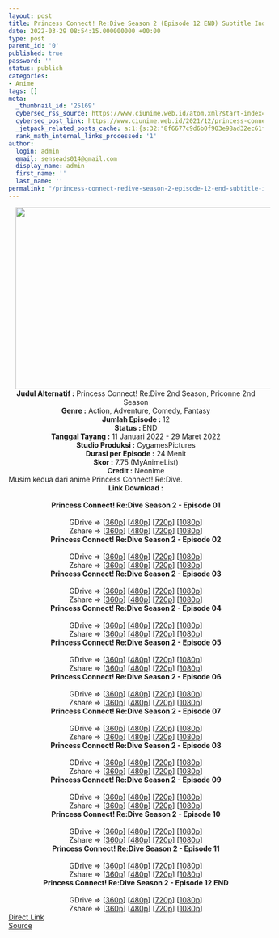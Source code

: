```yaml
---
layout: post
title: Princess Connect! Re:Dive Season 2 (Episode 12 END) Subtitle Indonesia
date: 2022-03-29 08:54:15.000000000 +00:00
type: post
parent_id: '0'
published: true
password: ''
status: publish
categories:
- Anime
tags: []
meta:
  _thumbnail_id: '25169'
  cyberseo_rss_source: https://www.ciunime.web.id/atom.xml?start-index=1
  cyberseo_post_link: https://www.ciunime.web.id/2021/12/princess-connect-redive-season-2.html
  _jetpack_related_posts_cache: a:1:{s:32:"8f6677c9d6b0f903e98ad32ec61f8deb";a:2:{s:7:"expires";i:1657937441;s:7:"payload";a:3:{i:0;a:1:{s:2:"id";i:25064;}i:1;a:1:{s:2:"id";i:24975;}i:2;a:1:{s:2:"id";i:24894;}}}}
  rank_math_internal_links_processed: '1'
author:
  login: admin
  email: senseads014@gmail.com
  display_name: admin
  first_name: ''
  last_name: ''
permalink: "/princess-connect-redive-season-2-episode-12-end-subtitle-indonesia/"
---
```

<div class="separator" style="clear: both; text-align: center;"><a href="https://blogger.googleusercontent.com/img/a/AVvXsEjkC2bmKpdA0axdGQbkIts4gVhrq6P4o71qB74dfWQFUwlsUNPZbglFfGckBmXed1NJUveYQHBygKBpekZ4ZKalMt1kngQNdcQBLqgFb355xt-Ow4RYrpuYpWqixPoDqhPO-Q5XjyA-0XxXJoxp4W1HCaV1HjV8ZT-ubArLAo8Vj7bi8iz25Egg58RJ=s1280" style="margin-left: 1em; margin-right: 1em;"><img border="0" data-original-height="720" data-original-width="1280" height="360" src="{{ site.baseurl }}/assets/2022/03/AVvXsEjkC2bmKpdA0axdGQbkIts4gVhrq6P4o71qB74dfWQFUwlsUNPZbglFfGckBmXed1NJUveYQHBygKBpekZ4ZKalMt1kngQNdcQBLqgFb355xt-Ow4RYrpuYpWqixPoDqhPO-Q5XjyA-0XxXJoxp4W1HCaV1HjV8ZT-ubArLAo8Vj7bi8iz25Egg58RJ=w640-h360" width="640" /></a></div>
<div class="separator" style="clear: both; text-align: center;"></div>
<div style="text-align: center;"><b>Judul</b><b><b> Alternatif</b> :</b> Princess Connect! Re:Dive 2nd Season, Priconne 2nd Season</div>
<div style="text-align: center;"><b><b>Genre :</b></b> Action, Adventure, Comedy, Fantasy</div>
<div style="text-align: center;"><b>Jumlah Episode :&nbsp;</b>12<br /><b>Status :&nbsp;</b>END<br /><b>Tanggal Tayang :</b> 11 Januari 2022 - 29 Maret 2022<br /><b>Studio Produksi :</b>&nbsp;CygamesPictures<br /><b>Durasi per Episode :</b> 24 Menit</div>
<div style="text-align: center;"><b>Skor :</b> 7.75 (MyAnimeList)</div>
<div style="text-align: center;"><b>Credit :</b>&nbsp;Neonime</div>
<div style="text-align: center;"></div>
<div style="text-align: justify;">Musim kedua dari anime&nbsp;Princess Connect! Re:Dive.</div>
<div style="text-align: justify;"></div>
<div style="text-align: justify;"></div>
<div style="text-align: center;">
<div style="text-align: center;">
<div style="text-align: left;">
<div style="text-align: center;"><b>Link Download :</b></div>
<div style="text-align: center;"><b><br /></b></div>
<div style="text-align: center;"><span style="text-align: left;"><b>Princess Connect! Re:Dive Season 2&nbsp;</b></span><b>- Episode 01</b></div>
<div style="text-align: center;"><b><br /></b></div>
<div style="text-align: center;">GDrive =&gt; [<a href="https://www.mp4upload.com/xqh6sxjput76" target="_blank" rel="noopener">360p</a>] [<a href="https://acefile.co/f/64965013/neonime_princess_connect__redive_s2_-_01-480p-zip" target="_blank" rel="noopener">480p</a>] [<a href="https://acefile.co/f/64965131/neonime_princess_connect__redive_s2_-_01-720p-zip" target="_blank" rel="noopener">720p</a>] [<a href="https://acefile.co/f/64965328/neonime_princess_connect__redive_s2_-_01-1080p-zip" target="_blank" rel="noopener">1080p</a>]</div>
<div style="text-align: center;">Zshare =&gt; [<a href="https://www67.zippyshare.com/v/eFBmKAAy/file.html" target="_blank" rel="noopener">360p</a>] [<a href="https://www45.zippyshare.com/v/lM24qL2r/file.html" target="_blank" rel="noopener">480p</a>] [<a href="https://www4.zippyshare.com/v/8WNWButN/file.html" target="_blank" rel="noopener">720p</a>] [<a href="https://www38.zippyshare.com/v/nAhWULFI/file.html" target="_blank" rel="noopener">1080p</a>]</div>
<div style="text-align: center;"></div>
<div style="text-align: center;">
<div><span style="text-align: left;"><b>Princess Connect! Re:Dive Season 2&nbsp;</b></span><b>- Episode 02</b></div>
<div><b><br /></b></div>
<div>GDrive =&gt; [<a href="https://www.mp4upload.com/a4co2hvtt24a" target="_blank" rel="noopener">360p</a>] [<a href="https://acefile.co/f/65595239/neonime_princess-connect-re-dive-s2-02-480p-zip" target="_blank" rel="noopener">480p</a>] [<a href="https://acefile.co/f/65595419/neonime_princess-connect-re-dive-s2-02-720p-zip" target="_blank" rel="noopener">720p</a>] [<a href="https://acefile.co/f/65595660/neonime_princess-connect-re-dive-s2-02-1080p-zip" target="_blank" rel="noopener">1080p</a>]</div>
<div>Zshare =&gt; [<a href="https://www47.zippyshare.com/v/rbLSDlcG/file.html" target="_blank" rel="noopener">360p</a>] [<a href="https://www12.zippyshare.com/v/RIYVvdjT/file.html" target="_blank" rel="noopener">480p</a>] [<a href="https://www54.zippyshare.com/v/D3yZEJjF/file.html" target="_blank" rel="noopener">720p</a>] [<a href="https://www84.zippyshare.com/v/onOihaHP/file.html" target="_blank" rel="noopener">1080p</a>]</div>
<div></div>
<div>
<div><span style="text-align: left;"><b>Princess Connect! Re:Dive Season 2&nbsp;</b></span><b>- Episode 03</b></div>
<div><b><br /></b></div>
<div>GDrive =&gt; [<a href="https://www.mp4upload.com/kxtp6l692sgh" target="_blank" rel="noopener">360p</a>] [<a href="https://acefile.co/f/66206715/neonime_princess-connect-re-dive-s2-03-480p-zip" target="_blank" rel="noopener">480p</a>] [<a href="https://acefile.co/f/66206905/neonime_princess-connect-re-dive-s2-03-720p-zip" target="_blank" rel="noopener">720p</a>] [<a href="https://acefile.co/f/66207163/neonime_princess-connect-re-dive-s2-03-1080p-zip" target="_blank" rel="noopener">1080p</a>]</div>
<div>Zshare =&gt; [<a href="https://www25.zippyshare.com/v/nUwQReeS/file.html" target="_blank" rel="noopener">360p</a>] [<a href="https://www57.zippyshare.com/v/tCVWE5A8/file.html" target="_blank" rel="noopener">480p</a>] [<a href="https://www115.zippyshare.com/v/9Lii8bv4/file.html" target="_blank" rel="noopener">720p</a>] [<a href="https://www111.zippyshare.com/v/ASMEx2Xp/file.html" target="_blank" rel="noopener">1080p</a>]</div>
</div>
<div></div>
<div>
<div><span style="text-align: left;"><b>Princess Connect! Re:Dive Season 2&nbsp;</b></span><b>- Episode 04</b></div>
<div><b><br /></b></div>
<div>GDrive =&gt; [<a href="https://www.mp4upload.com/b3xhvt6yj518" target="_blank" rel="noopener">360p</a>] [<a href="https://acefile.co/f/66809045/neonime_princess-connect-re-dive-s2-04-480p-zip" target="_blank" rel="noopener">480p</a>] [<a href="https://acefile.co/f/66809258/neonime_princess-connect-re-dive-s2-04-270p-zip" target="_blank" rel="noopener">720p</a>] [<a href="https://acefile.co/f/66809568/neonime_princess-connect-re-dive-s2-04-1080p-zip" target="_blank" rel="noopener">1080p</a>]</div>
<div>Zshare =&gt; [<a href="https://www65.zippyshare.com/v/Q0v829yC/file.html" target="_blank" rel="noopener">360p</a>] [<a href="https://www25.zippyshare.com/v/b0T6YL8n/file.html" target="_blank" rel="noopener">480p</a>] [<a href="https://www22.zippyshare.com/v/jOTC3C6A/file.html" target="_blank" rel="noopener">720p</a>] [<a href="https://www9.zippyshare.com/v/mZ7dVvhS/file.html" target="_blank" rel="noopener">1080p</a>]</div>
</div>
<div></div>
<div>
<div><span style="text-align: left;"><b>Princess Connect! Re:Dive Season 2&nbsp;</b></span><b>- Episode 05</b></div>
<div><b><br /></b></div>
<div>GDrive =&gt; [<a href="https://www.mp4upload.com/rc9br9608980" target="_blank" rel="noopener">360p</a>] [<a href="https://acefile.co/f/67400183/neonime_princess-connect-re-dive-season-2-05-480p-zip" target="_blank" rel="noopener">480p</a>] [<a href="https://acefile.co/f/67400357/neonime_princess-connect-re-dive-season-2-05-720p-zip" target="_blank" rel="noopener">720p</a>] [<a href="https://acefile.co/f/67400586/neonime_princess-connect-re-dive-season-2-05-1080p-zip" target="_blank" rel="noopener">1080p</a>]</div>
<div>Zshare =&gt; [<a href="https://www84.zippyshare.com/v/1kI8OZyY/file.html" target="_blank" rel="noopener">360p</a>] [<a href="https://www69.zippyshare.com/v/LY4sz5IJ/file.html" target="_blank" rel="noopener">480p</a>] [<a href="https://www77.zippyshare.com/v/nkTlZmy4/file.html" target="_blank" rel="noopener">720p</a>] [<a href="https://www25.zippyshare.com/v/OB0SWT0d/file.html" target="_blank" rel="noopener">1080p</a>]</div>
</div>
<div></div>
<div>
<div><span style="text-align: left;"><b>Princess Connect! Re:Dive Season 2&nbsp;</b></span><b>- Episode 06</b></div>
<div><b><br /></b></div>
<div>GDrive =&gt; [<a href="https://www.mp4upload.com/1ux1xqyfnon4" target="_blank" rel="noopener">360p</a>] [<a href="https://acefile.co/f/68009824/neonime_princess_connect__re-dive_s2_-_06-480p-zip" target="_blank" rel="noopener">480p</a>] [<a href="https://acefile.co/f/68009930/neonime_princess_connect__re-dive_s2_-_06-720p-zip" target="_blank" rel="noopener">720p</a>] [<a href="https://acefile.co/f/68008693/pcrd-s2-06-fullhd-samehadaku-care-mp4" target="_blank" rel="noopener">1080p</a>]</div>
<div>Zshare =&gt; [<a href="https://www43.zippyshare.com/v/8jdChVX3/file.html" target="_blank" rel="noopener">360p</a>] [<a href="https://www35.zippyshare.com/v/U9VZA424/file.html" target="_blank" rel="noopener">480p</a>] [<a href="https://www17.zippyshare.com/v/f4nchHnQ/file.html" target="_blank" rel="noopener">720p</a>] [<a href="https://www104.zippyshare.com/v/CV1yNOOK/file.html" target="_blank" rel="noopener">1080p</a>]</div>
</div>
<div></div>
<div>
<div><span style="text-align: left;"><b>Princess Connect! Re:Dive Season 2&nbsp;</b></span><b>- Episode 07</b></div>
<div><b><br /></b></div>
<div>GDrive =&gt; [<a href="https://www.mp4upload.com/02ju7419bn13" target="_blank" rel="noopener">360p</a>] [<a href="https://acefile.co/f/68617036/neonime_princess-connect-re-dive-s2-07-480p-zip" target="_blank" rel="noopener">480p</a>] [<a href="https://acefile.co/f/68617146/neonime_princess-connect-re-dive-s2-07-720p-zip" target="_blank" rel="noopener">720p</a>] [<a href="https://acefile.co/f/68617319/neonime_princess-connect-re-dive-s2-07-1080p-zip" target="_blank" rel="noopener">1080p</a>]</div>
<div>Zshare =&gt; [<a href="https://www110.zippyshare.com/v/Hi9RJUmk/file.html" target="_blank" rel="noopener">360p</a>] [<a href="https://www97.zippyshare.com/v/FxJu0rdY/file.html" target="_blank" rel="noopener">480p</a>] [<a href="https://www37.zippyshare.com/v/BzrG43Pa/file.html" target="_blank" rel="noopener">720p</a>] [<a href="https://www48.zippyshare.com/v/YSFkwgm4/file.html" target="_blank" rel="noopener">1080p</a>]</div>
</div>
<div></div>
<div>
<div><span style="text-align: left;"><b>Princess Connect! Re:Dive Season 2&nbsp;</b></span><b>- Episode 08</b></div>
<div><b><br /></b></div>
<div>GDrive =&gt; [<a href="https://www.mp4upload.com/zv0lt3tzlnj9" target="_blank" rel="noopener">360p</a>] [<a href="https://acefile.co/f/69138827/neonime_princess-connect-re-dive-season-2-08-480p-zip" target="_blank" rel="noopener">480p</a>] [<a href="https://acefile.co/f/69138981/neonime_princess-connect-re-dive-season-2-08-720p-zip" target="_blank" rel="noopener">720p</a>] [<a href="https://acefile.co/f/69139172/neonime_princess-connect-re-dive-season-2-08-1080p-zip" target="_blank" rel="noopener">1080p</a>]</div>
<div>Zshare =&gt; [<a href="https://www33.zippyshare.com/v/6sliclDl/file.html" target="_blank" rel="noopener">360p</a>] [<a href="https://www32.zippyshare.com/v/SZvc5f3j/file.html" target="_blank" rel="noopener">480p</a>] [<a href="https://www87.zippyshare.com/v/8r7AZgw7/file.html" target="_blank" rel="noopener">720p</a>] [<a href="https://www77.zippyshare.com/v/CnwAIebj/file.html" target="_blank" rel="noopener">1080p</a>]</div>
</div>
<div></div>
<div>
<div><span style="text-align: left;"><b>Princess Connect! Re:Dive Season 2&nbsp;</b></span><b>- Episode 09</b></div>
<div><b><br /></b></div>
<div>GDrive =&gt; [<a href="https://www.mp4upload.com/mjxfg2hxr08h" target="_blank" rel="noopener">360p</a>] [<a href="https://acefile.co/f/69671240/neonime_princess-connect-re-dive-season-2-09-480p-zip" target="_blank" rel="noopener">480p</a>] [<a href="https://acefile.co/f/69671405/neonime_princess-connect-re-dive-season-2-09-720p-zip" target="_blank" rel="noopener">720p</a>] [<a href="https://acefile.co/f/69671587/neonime_princess-connect-re-dive-season-2-09-1080p-zip" target="_blank" rel="noopener">1080p</a>]</div>
<div>Zshare =&gt; [<a href="https://www85.zippyshare.com/v/uhZeMlUB/file.html" target="_blank" rel="noopener">360p</a>] [<a href="https://www92.zippyshare.com/v/PKaeypht/file.html" target="_blank" rel="noopener">480p</a>] [<a href="https://www70.zippyshare.com/v/VPuPhguI/file.html" target="_blank" rel="noopener">720p</a>] [<a href="https://www31.zippyshare.com/v/Z9T8IUIJ/file.html" target="_blank" rel="noopener">1080p</a>]</div>
</div>
<div></div>
<div>
<div><span style="text-align: left;"><b>Princess Connect! Re:Dive Season 2&nbsp;</b></span><b>- Episode 10</b></div>
<div><b><br /></b></div>
<div>GDrive =&gt; [<a href="https://acefile.co/f/70200001/pcrd-s2-10-360p-samehadaku-care-mp4" target="_blank" rel="noopener">360p</a>] [<a href="https://acefile.co/f/70200005/pcrd-s2-10-480p-samehadaku-care-mp4" target="_blank" rel="noopener">480p</a>] [<a href="https://acefile.co/f/70200126/pcrd-s2-10-mp4hd-samehadaku-care-mp4" target="_blank" rel="noopener">720p</a>] [<a href="https://acefile.co/f/70200348/pcrd-s2-10-fullhd-samehadaku-care-mp4" target="_blank" rel="noopener">1080p</a>]</div>
<div>Zshare =&gt; [<a href="https://www37.zippyshare.com/v/J9EtRNtd/file.html" target="_blank" rel="noopener">360p</a>] [<a href="https://www37.zippyshare.com/v/Rwd6aQLy/file.html" target="_blank" rel="noopener">480p</a>] [<a href="https://www120.zippyshare.com/v/8MwFF86C/file.html" target="_blank" rel="noopener">720p</a>] [<a href="https://www6.zippyshare.com/v/1NxyTAIY/file.html" target="_blank" rel="noopener">1080p</a>]</div>
</div>
<div></div>
<div>
<div><span style="text-align: left;"><b>Princess Connect! Re:Dive Season 2&nbsp;</b></span><b>- Episode 11</b></div>
<div><b><br /></b></div>
<div>GDrive =&gt; [<a href="https://acefile.co/f/70729590/pcrd-s2-11-360p-samehadaku-care-mp4" target="_blank" rel="noopener">360p</a>] [<a href="https://acefile.co/f/70729594/pcrd-s2-11-480p-samehadaku-care-mp4" target="_blank" rel="noopener">480p</a>] [<a href="https://acefile.co/f/70729786/pcrd-s2-11-mp4hd-samehadaku-care-mp4" target="_blank" rel="noopener">720p</a>] [<a href="https://acefile.co/f/70730162/pcrd-s2-11-fullhd-samehadaku-care-mp4" target="_blank" rel="noopener">1080p</a>]</div>
<div>Zshare =&gt; [<a href="https://www68.zippyshare.com/v/WHNU588w/file.html" target="_blank" rel="noopener">360p</a>] [<a href="https://www68.zippyshare.com/v/P6xF6zyz/file.html" target="_blank" rel="noopener">480p</a>] [<a href="https://www77.zippyshare.com/v/1nmKK5lT/file.html" target="_blank" rel="noopener">720p</a>] [<a href="https://www118.zippyshare.com/v/Ijk1b2af/file.html" target="_blank" rel="noopener">1080p</a>]</div>
</div>
<div></div>
<div>
<div><span style="text-align: left;"><b>Princess Connect! Re:Dive Season 2&nbsp;</b></span><b>- Episode 12 END</b></div>
<div><b><br /></b></div>
<div>GDrive =&gt; [<a href="https://acefile.co/f/71271485/pcrd-s2-12-end-360p-samehadaku-care-mp4" target="_blank" rel="noopener">360p</a>] [<a href="https://acefile.co/f/71271490/pcrd-s2-12-end-480p-samehadaku-care-mp4" target="_blank" rel="noopener">480p</a>] [<a href="https://acefile.co/f/71271642/pcrd-s2-12-end-mp4hd-samehadaku-care-mp4" target="_blank" rel="noopener">720p</a>] [<a href="https://acefile.co/f/71272021/pcrd-s2-12-end-fullhd-samehadaku-care-mp4" target="_blank" rel="noopener">1080p</a>]</div>
<div>Zshare =&gt; [<a href="https://www58.zippyshare.com/v/53uvxegJ/file.html" target="_blank" rel="noopener">360p</a>] [<a href="https://www58.zippyshare.com/v/LCWayNeb/file.html" target="_blank" rel="noopener">480p</a>] [<a href="https://www44.zippyshare.com/v/ncUipMoS/file.html" target="_blank" rel="noopener">720p</a>] [<a href="https://www92.zippyshare.com/v/rXxhNBOt/file.html" target="_blank" rel="noopener">1080p</a>]</div>
</div>
</div>
</div>
</div>
</div>
<link rel="stylesheet" href="https://cdnjs.cloudflare.com/ajax/libs/font-awesome/4.7.0/css/font-awesome.min.css" />
<div class="divbtn"> <a href="https://handymansurrender.com/fihup8buzv?key=94550f7ce39444073321dde3b8782f97" class="btn"><i class="fa fa-download"></i> Direct Link</a> <br /><a href="https://www.ciunime.web.id/2021/12/princess-connect-redive-season-2.html">Source</a> </div>
